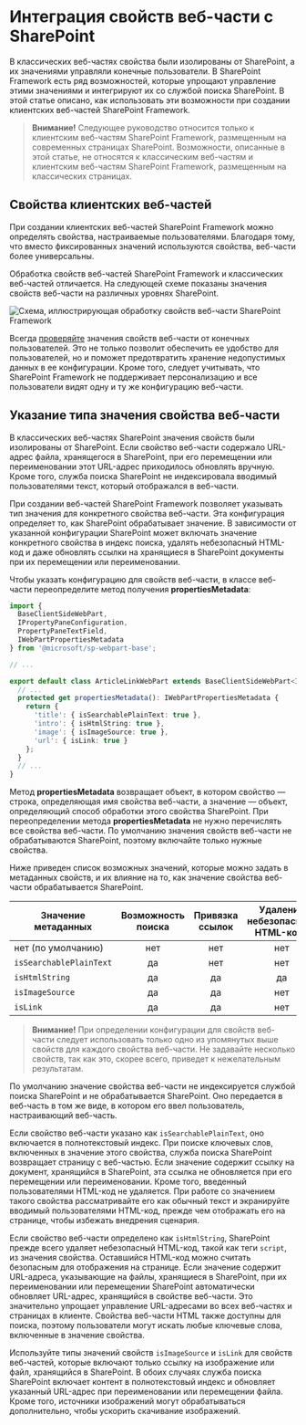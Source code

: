# <a name="integrate-web-part-properties-with-sharepoint"></a>Интеграция свойств веб-части с SharePoint

В классических веб-частях свойства были изолированы от SharePoint, а их значениями управляли конечные пользователи. В SharePoint Framework есть ряд возможностей, которые упрощают управление этими значениями и интегрируют их со службой поиска SharePoint. В этой статье описано, как использовать эти возможности при создании клиентских веб-частей SharePoint Framework.

> **Внимание!** Следующее руководство относится только к клиентским веб-частям SharePoint Framework, размещенным на современных страницах SharePoint. Возможности, описанные в этой статье, не относятся к классическим веб-частям и клиентским веб-частям SharePoint Framework, размещенным на классических страницах.

## <a name="client-side-web-part-properties"></a>Свойства клиентских веб-частей

При создании клиентских веб-частей SharePoint Framework можно определять свойства, настраиваемые пользователями. Благодаря тому, что вместо фиксированных значений используются свойства, веб-части более универсальны.

Обработка свойств веб-частей SharePoint Framework и классических веб-частей отличается. На следующей схеме показаны значения свойств веб-части на различных уровнях SharePoint.

![Схема, иллюстрирующая обработку свойств веб-части SharePoint Framework](../../../../images/integrate-webpart-properties-schema.png)

Всегда [проверяйте](./validate-web-part-property-values) значения свойств веб-части от конечных пользователей. Это не только позволит обеспечить ее удобство для пользователей, но и поможет предотвратить хранение недопустимых данных в ее конфигурации. Кроме того, следует учитывать, что SharePoint Framework не поддерживает персонализацию и все пользователи видят одну и ту же конфигурацию веб-части.

## <a name="specify-web-part-property-value-type"></a>Указание типа значения свойства веб-части

В классических веб-частях SharePoint значения свойств были изолированы от SharePoint. Если свойство веб-части содержало URL-адрес файла, хранящегося в SharePoint, при его перемещении или переименовании этот URL-адрес приходилось обновлять вручную. Кроме того, служба поиска SharePoint не индексировала вводимый пользователями текст, который отображался в веб-части.

При создании веб-частей SharePoint Framework позволяет указывать тип значения для конкретного свойства веб-части. Эта конфигурация определяет то, как SharePoint обрабатывает значение. В зависимости от указанной конфигурации SharePoint может включать значение конкретного свойства в индекс поиска, удалять небезопасный HTML-код и даже обновлять ссылки на хранящиеся в SharePoint документы при их перемещении или переименовании.

Чтобы указать конфигурацию для свойств веб-части, в классе веб-части переопределите метод получения **propertiesMetadata**:

```ts
import {
  BaseClientSideWebPart,
  IPropertyPaneConfiguration,
  PropertyPaneTextField,
  IWebPartPropertiesMetadata
} from '@microsoft/sp-webpart-base';

// ...

export default class ArticleLinkWebPart extends BaseClientSideWebPart<IArticleLinkWebPartProps> {
  // ...
  protected get propertiesMetadata(): IWebPartPropertiesMetadata {
    return {
      'title': { isSearchablePlainText: true },
      'intro': { isHtmlString: true },
      'image': { isImageSource: true },
      'url': { isLink: true }
    };
  }
  // ...
}
```

Метод **propertiesMetadata** возвращает объект, в котором свойство — строка, определяющая имя свойства веб-части, а значение — объект, определяющий способ обработки этого свойства SharePoint. При переопределении метода **propertiesMetadata** не нужно перечислять все свойства веб-части. По умолчанию значения свойств веб-части не обрабатываются SharePoint, поэтому включайте только нужные свойства.

Ниже приведен список возможных значений, которые можно задать в метаданных свойств, и их влияние на то, как значение свойства веб-части обрабатывается SharePoint.

Значение метаданных|Возможность поиска|Привязка ссылок|Удаление небезопасного HTML-кода
--------------|:--------:|:--------:|:----------------:
нет (по умолчанию)|нет|нет|нет
`isSearchablePlainText`|да|нет|нет
`isHtmlString`|да|да|да
`isImageSource`|да|да|нет
`isLink`|да|да|нет

> **Внимание!** При определении конфигурации для свойств веб-части следует использовать только одно из упомянутых выше свойств для каждого свойства веб-части. Не задавайте несколько свойств, так как это, скорее всего, приведет к нежелательным результатам.

По умолчанию значение свойства веб-части не индексируется службой поиска SharePoint и не обрабатывается SharePoint. Оно передается в веб-часть в том же виде, в котором его ввел пользователь, настраивающий веб-часть.

Если свойство веб-части указано как `isSearchablePlainText`, оно включается в полнотекстовый индекс. При поиске ключевых слов, включенных в значение этого свойства, служба поиска SharePoint возвращает страницу с веб-частью. Если значение содержит ссылку на документ, хранящийся в SharePoint, эта ссылка не обновляется при его перемещении или переименовании. Кроме того, введенный пользователями HTML-код не удаляется. При работе со значением такого свойства рассматривайте его как обычный текст и экранируйте вводимый пользователями HTML-код, прежде чем отображать его на странице, чтобы избежать внедрения сценария.

Если свойство веб-части определено как `isHtmlString`, SharePoint прежде всего удаляет небезопасный HTML-код, такой как теги `script`, из значения свойства. Оставшийся HTML-код можно считать безопасным для отображения на странице. Если значение содержит URL-адреса, указывающие на файлы, хранящиеся в SharePoint, при их переименовании или перемещении SharePoint автоматически обновляет URL-адрес, хранящийся в свойстве веб-части. Это значительно упрощает управление URL-адресами во всех веб-частях и страницах в клиенте. Свойства веб-части HTML также доступны для поиска, поэтому пользователи могут искать любые ключевые слова, включенные в значение свойства.

Используйте типы значений свойств `isImageSource` и `isLink` для свойств веб-частей, которые включают только ссылку на изображение или файл, хранящийся в SharePoint. В обоих случаях служба поиска SharePoint включает контент в полнотекстовый индекс и обновляет указанный URL-адрес при переименовании или перемещении файла. Кроме того, источники изображений могут обрабатываться дополнительно, чтобы ускорить скачивание изображений.